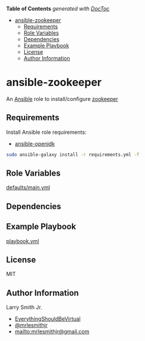 <!-- START doctoc generated TOC please keep comment here to allow auto update -->
<!-- DON'T EDIT THIS SECTION, INSTEAD RE-RUN doctoc TO UPDATE -->
**Table of Contents**  *generated with [DocToc](https://github.com/thlorenz/doctoc)*

- [ansible-zookeeper](#ansible-zookeeper)
  - [Requirements](#requirements)
  - [Role Variables](#role-variables)
  - [Dependencies](#dependencies)
  - [Example Playbook](#example-playbook)
  - [License](#license)
  - [Author Information](#author-information)

<!-- END doctoc generated TOC please keep comment here to allow auto update -->

# ansible-zookeeper

An [Ansible](https://www.ansible.com) role to install/configure [zookeeper](https://zookeeper.apache.org)

## Requirements

Install Ansible role requirements:

-   [ansible-openjdk](https://github.com/mrlesmithjr/ansible-openjdk)

```bash
sudo ansible-galaxy install -r requirements.yml -f
```

## Role Variables

[defaults/main.yml](defaults/main.yml)

## Dependencies

## Example Playbook

[playbook.yml](./playbook.yml)

## License

MIT

## Author Information

Larry Smith Jr.

-   [EverythingShouldBeVirtual](http://everythingshouldbevirtual.com)
-   [@mrlesmithjr](https://www.twitter.com/mrlesmithjr)
-   <mailto:mrlesmithjr@gmail.com>
